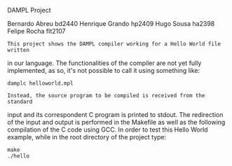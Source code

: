 DAMPL Project

Bernardo Abreu      bd2440
Henrique Grando     hp2409
Hugo Sousa          ha2398
Felipe Rocha        flt2107

    This project shows the DAMPL compiler working for a Hello World file written 
in our language. The functionalities of the compiler are not yet fully
implemented, as so, it's not possible to call it using something like:

    damplc helloworld.mpl 

    Instead, the source program to be compiled is received from the standard 
input and its correspondent C program is printed to stdout. The redirection of
the input and output is performed in the Makefile as well as the following 
compilation of the C code using GCC.
    In order to test this Hello World example, while in the root directory of
the project type:

    make
    ./hello

    
